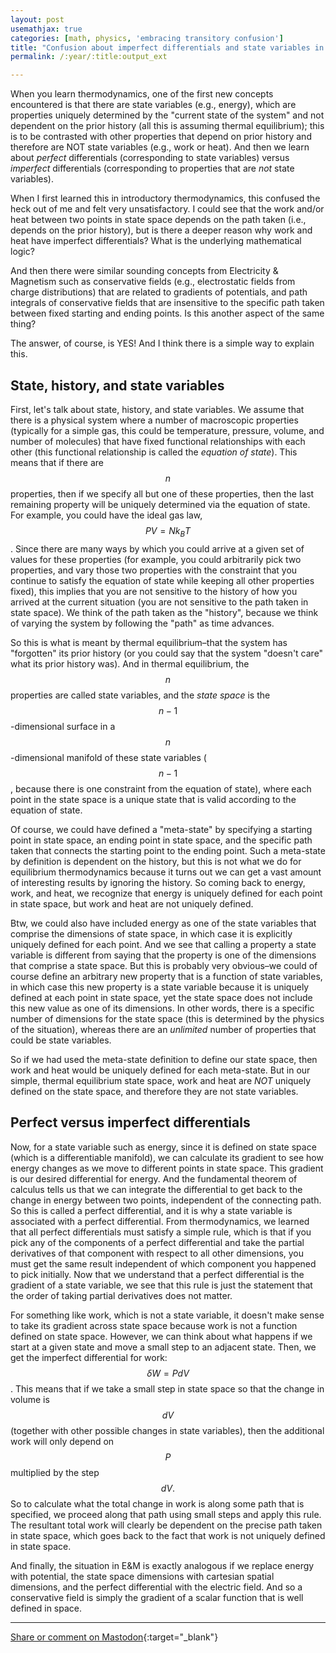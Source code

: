 ```yaml
---
layout: post
usemathjax: true
categories: [math, physics, 'embracing transitory confusion']
title: "Confusion about imperfect differentials and state variables in thermodynamics"
permalink: /:year/:title:output_ext

---
```


When you learn thermodynamics, one of the first new concepts encountered is that there are state variables (e.g., energy), which are properties uniquely determined by the "current state of the system" and not dependent on the prior history (all this is assuming thermal equilibrium); this is to be contrasted with other properties that depend on prior history and therefore are NOT state variables (e.g., work or heat). And then we learn about *perfect* differentials (corresponding to state variables) versus *imperfect* differentials (corresponding to properties that are *not* state variables).

When I first learned this in introductory thermodynamics, this confused the heck out of me and felt very unsatisfactory. I could see that the work and/or heat between two points in state space depends on the path taken (i.e., depends on the prior history), but is there a deeper reason why work and heat have imperfect differentials? What is the underlying mathematical logic?

And then there were similar sounding concepts from Electricity & Magnetism such as conservative fields (e.g., electrostatic fields from charge distributions) that are related to gradients of potentials, and path integrals of conservative fields that are insensitive to the specific path taken between fixed starting and ending points. Is this another aspect of the same thing?

The answer, of course, is YES! And I think there is a simple way to explain this.

State, history, and state variables
-------------

First, let's talk about state, history, and state variables. We assume that there is a physical system where a number of macroscopic properties (typically for a simple gas, this could be temperature, pressure, volume, and number of molecules) that have fixed functional relationships with each other (this functional relationship is called the *equation of state*). This means that if there are $$n$$ properties, then if we specify all but one of these properties, then the last remaining property will be uniquely determined via the equation of state. For example, you could have the ideal gas law, $$PV=N k_B T$$. Since there are many ways by which you could arrive at a given set of values for these properties (for example, you could arbitrarily pick two properties, and vary those two properties with the constraint that you continue to satisfy the equation of state while keeping all other properties fixed), this implies that you are not sensitive to the history of how you arrived at the current situation (you are not sensitive to the path taken in state space). We think of the path taken as the "history", because we think of varying the system by following the "path" as time advances.

So this is what is meant by thermal equilibrium–that the system has "forgotten" its prior history (or you could say that the system "doesn't care" what its prior history was). And in thermal equilibrium, the $$n$$ properties are called state variables, and the *state space* is the $$n-1$$-dimensional surface in a $$n$$-dimensional manifold of these state variables ($$n-1$$, because there is one constraint from the equation of state), where each point in the state space is a unique state that is valid according to the equation of state.

Of course, we could have defined a "meta-state" by specifying a starting point in state space, an ending point in state space, and the specific path taken that connects the starting point to the ending point. Such a meta-state by definition is dependent on the history, but this is not what we do for equilibrium thermodynamics because it turns out we can get a vast amount of interesting results by ignoring the history. So coming back to energy, work, and heat, we recognize that energy is uniquely defined for each point in state space, but work and heat are not uniquely defined. 

Btw, we could also have included energy as one of the state variables that comprise the dimensions of state space, in which case it is explicitly uniquely defined for each point. And we see that calling a property a state variable is different from saying that the property is one of the dimensions that comprise a state space. But this is probably very obvious–we could of course define an arbitrary new property that is a function of state variables, in which case this new property is a state variable because it is uniquely defined at each point in state space, yet the state space does not include this new value as one of its dimensions. In other words, there is a specific number of dimensions for the state space (this is determined by the physics of the situation), whereas there are an *unlimited* number of properties that could be state variables.

So if we had used the meta-state definition to define our state space, then work and heat would be uniquely defined for each meta-state. But in our simple, thermal equilibrium state space, work and heat are *NOT* uniquely defined on the state space, and therefore they are not state variables.

Perfect versus imperfect differentials
-----------

Now, for a state variable such as energy, since it is defined on state space (which is a differentiable manifold), we can calculate its gradient to see how energy changes as we move to different points in state space. This gradient is our desired differential for energy. And the fundamental theorem of calculus tells us that we can integrate the differential to get back to the change in energy between two points, independent of the connecting path. So this is called a perfect differential, and it is why a state variable is associated with a perfect differential. From thermodynamics, we learned that all perfect differentials must satisfy a simple rule, which is that if you pick any of the components of a perfect differential and take the partial derivatives of that component with respect to all other dimensions, you must get the same result independent of which component you happened to pick initially. Now that we understand that a perfect differential is the gradient of a state variable, we see that this rule is just the statement that the order of taking partial derivatives does not matter.

For something like work, which is not a state variable, it doesn't make sense to take its gradient across state space because work is not a function defined on state space. However, we can think about what happens if we start at a given state and move a small step to an adjacent state. Then, we get the imperfect differential for work: $$\delta W = P dV$$. This means that if we take a small step in state space so that the change in volume is $$dV$$ (together with other possible changes in state variables), then the additional work will only depend on $$P$$ multiplied by the step $$dV.$$ So to calculate what the total change in work is along some path that is specified, we proceed along that path using small steps and apply this rule. The resultant total work will clearly be dependent on the precise path taken in state space, which goes back to the fact that work is not uniquely defined in state space.

And finally, the situation in E&M is exactly analogous if we replace energy with potential, the state space dimensions with cartesian spatial dimensions, and the perfect differential with the electric field. And so a conservative field is simply the gradient of a scalar function that is well defined in space.


---

[Share or comment on Mastodon](https://hachyderm.io/@Sunfishstanford/109922026796201683){:target="_blank"}

